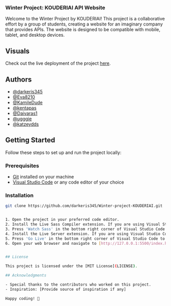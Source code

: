 ### Winter Project: KOUDERIAI API Website

Welcome to the Winter Project by KOUDERIAI! This project is a collaborative effort by a group of students, creating a website for an imaginary company that provides APIs. The website is designed to be compatible with mobile, tablet, and desktop devices.

## Visuals

Check out the live deployment of the project [here](https://deployment-of-project.vercel.app/index.html).

## Authors

- [@darkeris345](https://github.com/darkeris345)
- [@Eva8210](https://github.com/Eva8210)
- [@KamileDude](https://github.com/KamileDude)
- [@kentapas](https://github.com/kentapas)
- [@Daivaras1](https://github.com/Daivaras1)
- [@ugggie](https://github.com/ugggie)
- [@katzeydds](https://github.com/katzeydds)

## Getting Started

Follow these steps to set up and run the project locally:

### Prerequisites

- [Git](https://git-scm.com/) installed on your machine
- [Visual Studio Code](https://code.visualstudio.com/) or any code editor of your choice

### Installation

```bash
git clone https://github.com/darkeris345/Winter-project-KOUDERIAI.git


1. Open the project in your preferred code editor.
2. Install the Live Sass Compiler extension. If you are using Visual Studio Code, you can find it [here](https://marketplace.visualstudio.com/items?itemName=ritwickdey.live-sass).
3. Press 'Watch Sass' in the bottom right corner of Visual Studio Code to compile SCSS files.
4. Install the Live Server extension. If you are using Visual Studio Code, you can find it [here](https://marketplace.visualstudio.com/items?itemName=ritwickdey.LiveServer).
5. Press 'Go Live' in the bottom right corner of Visual Studio Code to start the live server.
6. Open your web browser and navigate to [http://127.0.0.1:5500/index.html](http://127.0.0.1:5500/index.html) to view the project.


## License

This project is licensed under the [MIT License](LICENSE).

## Acknowledgments

- Special thanks to the contributors who worked on this project.
- Inspiration: [Provide source of inspiration if any]

Happy coding! 🚀
